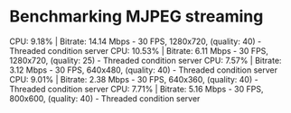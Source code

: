 # Benchmarking MJPEG streaming
CPU: 9.18% | Bitrate: 14.14 Mbps - 30 FPS, 1280x720, (quality: 40) - Threaded condition server
CPU: 10.53% | Bitrate: 6.11 Mbps - 30 FPS, 1280x720, (quality: 25) - Threaded condition server
CPU: 7.57% | Bitrate: 3.12 Mbps - 30 FPS, 640x480, (quality: 40) - Threaded condition server
CPU: 9.01% | Bitrate: 2.38 Mbps - 30 FPS, 640x360, (quality: 40) - Threaded condition server
CPU: 7.71% | Bitrate: 5.16 Mbps - 30 FPS, 800x600, (quality: 40) - Threaded condition server